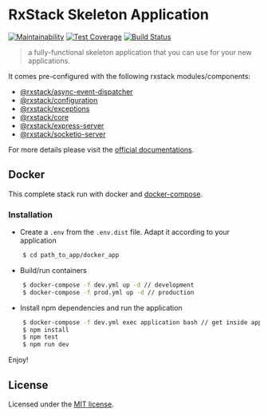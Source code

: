 # RxStack Skeleton Application

[![Maintainability](https://api.codeclimate.com/v1/badges/dabcb9185119497c272d/maintainability)](https://codeclimate.com/github/rxstack/skeleton/maintainability)
[![Test Coverage](https://api.codeclimate.com/v1/badges/dabcb9185119497c272d/test_coverage)](https://codeclimate.com/github/rxstack/skeleton/test_coverage)
[![Build Status](https://travis-ci.org/rxstack/skeleton.svg?branch=master)](https://travis-ci.org/rxstack/skeleton)

> a fully-functional skeleton application that you can use for your new applications.

It comes pre-configured with the following rxstack modules/components:

-  [@rxstack/async-event-dispatcher](https://github.com/rxstack/rxstack/blob/master/packages/async-event-dispatcher)
-  [@rxstack/configuration](https://github.com/rxstack/rxstack/tree/master/packages/configuration)
-  [@rxstack/exceptions](https://github.com/rxstack/rxstack/tree/master/packages/exceptions)
-  [@rxstack/core](https://github.com/rxstack/rxstack/blob/master/packages/core)
-  [@rxstack/express-server](https://github.com/rxstack/rxstack/tree/master/packages/express-server)
-  [@rxstack/socketio-server](https://github.com/rxstack/rxstack/tree/master/packages/socketio-server)

For more details please visit the [official documentations](http://rxstack.io).

## Docker

This complete stack run with docker and [docker-compose](https://docs.docker.com/compose/).

### Installation

- Create a `.env` from the `.env.dist` file. Adapt it according to your application

```bash
    $ cd path_to_app/docker_app
```

- Build/run containers

```bash
    $ docker-compose -f dev.yml up -d // development
    $ docker-compose -f prod.yml up -d // production
```

- Install npm dependencies and run the application

```bash
    $ docker-compose -f dev.yml exec application bash // get inside app container
    $ npm install
    $ npm test
    $ npm run dev
```

Enjoy!

## License

Licensed under the [MIT license](LICENSE).